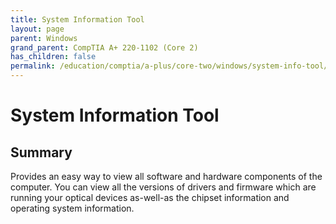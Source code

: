 ```yaml
---
title: System Information Tool
layout: page
parent: Windows
grand_parent: CompTIA A+ 220-1102 (Core 2)
has_children: false
permalink: /education/comptia/a-plus/core-two/windows/system-info-tool/
---
```


# System Information Tool

## Summary

Provides an easy way to view all software and hardware components of the computer. You can view all the versions of drivers and firmware which are running your optical devices as-well-as the chipset information and operating system information.
